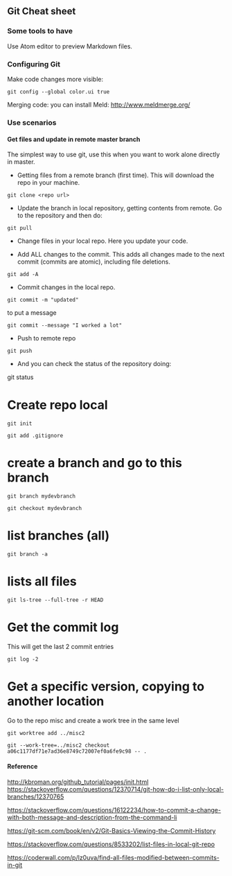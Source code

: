 ## Git Cheat sheet


### Some tools to have

Use Atom editor to preview Markdown files.

### Configuring Git

Make code changes more visible:

```
git config --global color.ui true
```

Merging code: you can install Meld: http://www.meldmerge.org/


### Use scenarios

#### Get files and update in remote master branch

The simplest way to use git, use this when you want to work alone directly in master.

- Getting files from a remote branch (first time). This will download the repo in your machine.
```
git clone <repo url>
```


- Update the branch in local repository, getting contents from remote. Go to the repository and then do:
```
git pull
```


- Change files in your local repo. Here you update your code.

- Add ALL changes to the commit. This adds all changes made to the next commit (commits are atomic), including file deletions.
```
git add -A
```

- Commit changes in the local repo.
```
git commit -m "updated"
```

to put a message
```
git commit --message "I worked a lot"
```

- Push to remote repo
```
git push
```

- And you can check the status of the repository doing:

git status





# Create repo local
```
git init

git add .gitignore
```


# create a branch and go to this branch
```
git branch mydevbranch

git checkout mydevbranch
```

# list branches (all)
```
git branch -a
```


# lists all files
```
git ls-tree --full-tree -r HEAD
```

# Get the commit log

This will get the last 2 commit entries

```
git log -2
```

# Get a specific version, copying to another location

Go to the repo misc and create a work tree in the same level
```
git worktree add ../misc2
```

```
git --work-tree=../misc2 checkout a06c1177df71e7ad36e8749c72007ef0a6fe9c98 -- .
```


#### Reference
http://kbroman.org/github_tutorial/pages/init.html
https://stackoverflow.com/questions/12370714/git-how-do-i-list-only-local-branches/12370765

https://stackoverflow.com/questions/16122234/how-to-commit-a-change-with-both-message-and-description-from-the-command-li

https://git-scm.com/book/en/v2/Git-Basics-Viewing-the-Commit-History

https://stackoverflow.com/questions/8533202/list-files-in-local-git-repo

https://coderwall.com/p/lz0uva/find-all-files-modified-between-commits-in-git
